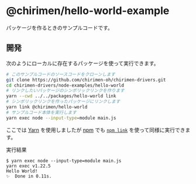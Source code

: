 # @chirimen/hello-world-example

パッケージを作るときのサンプルコードです。

## 開発

次のようにローカルに存在するパッケージを使って実行できます。

```sh
# このサンプルコードのソースコードをクローンします
git clone https://github.com/chirimen-oh/chirimen-drivers.git
cd chirimen-drivers/node-examples/hello-world
# リンクしたいパッケージのシンボリックリンクを作ります
yarn --cwd ../../packages/hello-world link
# シンボリックリンクを作ったパッケージにリンクします
yarn link @chirimen/hello-world
# サンプルコード本体を実行します
yarn exec node --input-type=module main.js
```

ここでは [Yarn](https://classic.yarnpkg.com/) を使用しましたが [npm](https://www.npmjs.com/) でも [`npm link`](https://docs.npmjs.com/cli/v6/commands/npm-link) を使って同様に実行できます。

実行結果

```log
$ yarn exec node --input-type=module main.js
yarn exec v1.22.5
Hello World!
✨  Done in 0.11s.
```

